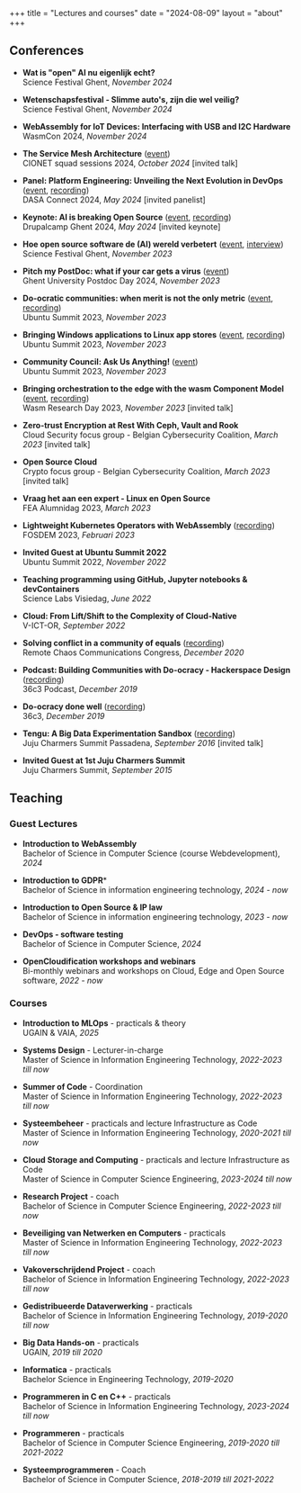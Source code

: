 +++
title = "Lectures and courses"
date = "2024-08-09"
layout = "about"
+++

## Conferences

- **Wat is "open" AI nu eigenlijk echt?**
  </br>Science Festival Ghent, _November 2024_

- **Wetenschapsfestival - Slimme auto's, zijn die wel veilig?**
  </br>Science Festival Ghent, _November 2024_

- **WebAssembly for IoT Devices: Interfacing with USB and I2C Hardware**
  </br>WasmCon 2024, _November 2024_

- **The Service Mesh Architecture** ([event](https://www.cionet.com/tribes/sessions/the-service-mesh-architecture?hsLang=en))
  </br>CIONET squad sessions 2024, _October 2024_ [invited talk]

- **Panel: Platform Engineering: Unveiling the Next Evolution in DevOps** ([event](https://www.accelevents.com/e/dasa-connect-2024/portal/schedule/328496), [recording](https://www.youtube.com/watch?v=oX7MdWIYlSk))
  </br>DASA Connect 2024, _May 2024_ [invited panelist]

- **Keynote: AI is breaking Open Source** ([event](https://www.drupalcamp.be/en/drupalcamp-ghent-2024/session/ai-breaking-open-source), [recording](https://www.youtube.com/watch?v=VEs35wO2V68))
  </br>Drupalcamp Ghent 2024, _May 2024_ [invited keynote]

- **Hoe open source software de (AI) wereld verbetert** ([event](https://www.dagvandewetenschap.be/activiteiten/universiteit-gent-hoe-open-source-software-de-ai-wereld-verbetert-op-locatie), [interview](https://urgent.fm/node/53538))
  </br>Science Festival Ghent, _November 2023_

- **Pitch my PostDoc: what if your car gets a virus** ([event](https://www.ugent.be/en/work/mobility-career/postdoc-talent-management/postdocday))
  </br>Ghent University Postdoc Day 2024, _November 2023_

- **Do-ocratic communities: when merit is not the only metric** ([event](https://events.canonical.com/event/31/contributions/224/), [recording](https://www.youtube.com/watch?v=_mKZ3EDN9P4))
  </br>Ubuntu Summit 2023, _November 2023_

- **Bringing Windows applications to Linux app stores** ([event](https://events.canonical.com/event/31/contributions/240/), [recording](https://www.youtube.com/watch?v=Huehkbs8W9U))
  </br>Ubuntu Summit 2023, _November 2023_

- **Community Council: Ask Us Anything!** ([event](https://events.canonical.com/event/31/contributions/282/))
  </br>Ubuntu Summit 2023, _November 2023_

- **Bringing orchestration to the edge with the wasm Component Model** ([event](https://www.cs.cmu.edu/~wasm/wasm-research-day-2023.html), [recording](https://www.youtube.com/watch?v=TSFHUiNxFqE&list=PLTxJmWeyp02CbDpQ4aLPVNBSfyoB_uYtC&index=7))
  </br>Wasm Research Day 2023, _November 2023_ [invited talk]

- **Zero-trust Encryption at Rest With Ceph, Vault and Rook**
  </br>Cloud Security focus group - Belgian Cybersecurity Coalition, _March 2023_  [invited talk]

- **Open Source Cloud**
  </br>Crypto focus group - Belgian Cybersecurity Coalition, _March 2023_ [invited talk]

- **Vraag het aan een expert - Linux en Open Source**
  </br>FEA Alumnidag 2023, _March 2023_

- **Lightweight Kubernetes Operators with WebAssembly** ([recording](https://www.youtube.com/watch?v=E5o81Wldshk))
  </br>FOSDEM 2023, _Februari 2023_

- **Invited Guest at Ubuntu Summit 2022**
  </br>Ubuntu Summit 2022, _November 2022_

- **Teaching programming using GitHub, Jupyter notebooks & devContainers**
  </br>Science Labs Visiedag, _June 2022_

- **Cloud: From Lift/Shift to the Complexity of Cloud-Native**
  </br>V-ICT-OR, _September 2022_

- **Solving conflict in a community of equals** ([recording](https://www.youtube.com/watch?v=Gng6-nfITkY))
  </br>Remote Chaos Communications Congress, _December 2020_

- **Podcast: Building Communities with Do-ocracy - Hackerspace Design** ([recording](https://www.youtube.com/watch?v=QTbQ9Y5-cPM))
  </br>36c3 Podcast, _December 2019_

- **Do-ocracy done well** ([recording](https://www.youtube.com/watch?v=Zmph3AiWi5g))
  </br>36c3, _December 2019_

- **Tengu: A Big Data Experimentation Sandbox** ([recording](https://www.youtube.com/watch?v=k5ynlbP1jfE))
  </br>Juju Charmers Summit Passadena, _September 2016_ [invited talk]

- **Invited Guest at 1st Juju Charmers Summit**
  </br>Juju Charmers Summit, _September 2015_

## Teaching

### Guest Lectures

- **Introduction to WebAssembly**
  </br>Bachelor of Science in Computer Science (course Webdevelopment), _2024_

- **Introduction to GDPR***
  </br>Bachelor of Science in information engineering technology, _2024 - now_

- **Introduction to Open Source & IP law**
  </br>Bachelor of Science in information engineering technology, _2023 - now_

- **DevOps - software testing**
  </br>Bachelor of Science in Computer Science, _2024_

- **OpenCloudification workshops and webinars**
  </br>Bi-monthly webinars and workshops on Cloud, Edge and Open Source software, _2022 - now_

### Courses

- **Introduction to MLOps** - practicals & theory
  </br>UGAIN & VAIA, _2025_

- **Systems Design** - Lecturer-in-charge
  </br>Master of Science in Information Engineering Technology, _2022-2023 till now_

- **Summer of Code** - Coordination
  </br>Master of Science in Information Engineering Technology, _2022-2023 till now_

- **Systeembeheer** - practicals and lecture Infrastructure as Code
  </br>Master of Science in Information Engineering Technology, _2020-2021 till now_

- **Cloud Storage and Computing** - practicals and lecture Infrastructure as Code
  </br>Master of Science in Computer Science Engineering, _2023-2024 till now_

- **Research Project** - coach
  </br>Bachelor of Science in Computer Science Engineering, _2022-2023 till now_

- **Beveiliging van Netwerken en Computers** - practicals
  </br>Master of Science in Information Engineering Technology, _2022-2023 till now_

- **Vakoverschrijdend Project** - coach
  </br>Bachelor of Science in Information Engineering Technology, _2022-2023 till now_

- **Gedistribueerde Dataverwerking** - practicals
  </br>Bachelor of Science in Information Engineering Technology, _2019-2020 till now_

- **Big Data Hands-on** - practicals
  </br>UGAIN, _2019 till 2020_

- **Informatica** - practicals
  </br>Bachelor Science in Engineering Technology, _2019-2020_

- **Programmeren in C en C++** - practicals
  </br>Bachelor of Science in Information Engineering Technology, _2023-2024 till now_

- **Programmeren** - practicals
  </br>Bachelor of Science in Computer Science Engineering, _2019-2020 till 2021-2022_

- **Systeemprogrammeren** - Coach
  </br>Bachelor of Science in Computer Science, _2018-2019 till 2021-2022_
